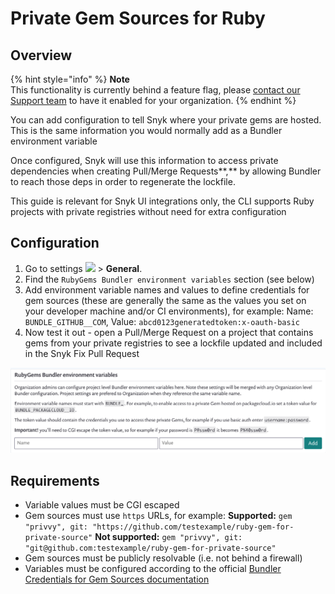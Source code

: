 # Private Gem Sources for Ruby

## **Overview**

{% hint style="info" %}
**Note**\
This functionality is currently behind a feature flag, please [contact our Support team](https://support.snyk.io/hc/en-us/requests/new) to have it enabled for your organization.
{% endhint %}

You can add configuration to tell Snyk where your private gems are hosted. This is the same information you would normally add as a Bundler environment variable

Once configured, Snyk will use this information to access private dependencies when creating Pull/Merge Requests\*\*,\*\* by allowing Bundler to reach those deps in order to regenerate the lockfile.

This guide is relevant for Snyk UI integrations only, the CLI supports Ruby projects with private registries without need for extra configuration

## Configuration

1. Go to settings ![](../../.gitbook/assets/cog\_icon.png) > **General**.
2. Find the `RubyGems Bundler environment variables` section (see below)
3. Add environment variable names and values to define credentials for gem sources (these are generally the same as the values you set on your developer machine and/or CI environments), for example: Name: `BUNDLE_GITHUB__COM`, Value: `abcd0123generatedtoken:x-oauth-basic`
4. Now test it out - open a Pull/Merge Request on a project that contains gems from your private registries to see a lockfile updated and included in the Snyk Fix Pull Request

![](../../.gitbook/assets/94445628-8fdd3980-019f-11eb-816e-2c61c5b99c5c.png)

## Requirements

* Variable values must be CGI escaped
* Gem sources must use `https` URLs, for example: **Supported:** `gem "privvy", git: "https://github.com/testexample/ruby-gem-for-private-source"` **Not supported:** `gem "privvy", git: "git@github.com:testexample/ruby-gem-for-private-source"`
* Gem sources must be publicly resolvable (i.e. not behind a firewall)
* Variables must be configured according to the official [Bundler Credentials for Gem Sources documentation](https://bundler.io/v1.16/bundle\_config.html#CREDENTIALS-FOR-GEM-SOURCES)
